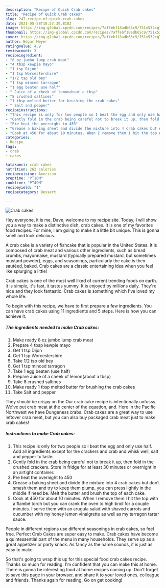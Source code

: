 ```yaml
---
description: "Recipe of Quick Crab cakes"
title: "Recipe of Quick Crab cakes"
slug: 247-recipe-of-quick-crab-cakes
date: 2021-05-28T18:57:39.810Z
image: https://img-global.cpcdn.com/recipes/7affebf18adb65c9/751x532cq70/crab-cakes-recipe-main-photo.jpg
thumbnail: https://img-global.cpcdn.com/recipes/7affebf18adb65c9/751x532cq70/crab-cakes-recipe-main-photo.jpg
cover: https://img-global.cpcdn.com/recipes/7affebf18adb65c9/751x532cq70/crab-cakes-recipe-main-photo.jpg
author: Edgar Meyer
ratingvalue: 4.9
reviewcount: 3
recipeingredient:
- "8 oz jumbo lump crab meat"
- "4 tbsp kewpie mayo"
- "1 tsp Dijon"
- "1 tsp Worcestershire"
- "1/2 tsp old bey"
- "1 tsp minced tarragon"
- "1 egg beaten use half"
- " Juice of a cheek of lemonabout a tbsp"
- "8 crushed saltines"
- "1 tbsp melted butter for brushing the crab cakes"
- " Salt and pepper"
recipeinstructions:
- "This recipe is only for two people so I beat the egg and only use half. Add all ingredients except for the crackers and crab and whisk well, salt and pepper to taste."
- "Gently fold in the crab being careful not to break it up, then fold in the crushed crackers. Store in fridge for at least 30 minutes or overnight in an airtight container."
- "Pre heat the overnight to 450"
- "Grease a baking sheet and divide the mixture into 4 crab cakes but don’t smash them and try to keep them plump, you can press lightly in the middle if need be. Melt the butter and brush the top of each cake."
- "Cook at 450 for about 10 minutes. When I remove them I hit the top with a flambé torch but you can crank the oven to high broil for a couple minutes. I serve them with an arugula salad with shaved carrots and cucumber with my honey lemon vinaigrette as well as my tarragon tartar sauce."
categories:
- Recipe
tags:
- crab
- cakes

katakunci: crab cakes 
nutrition: 262 calories
recipecuisine: American
preptime: "PT18M"
cooktime: "PT49M"
recipeyield: "1"
recipecategory: Dessert

---
```



![Crab cakes](https://img-global.cpcdn.com/recipes/7affebf18adb65c9/751x532cq70/crab-cakes-recipe-main-photo.jpg)

Hey everyone, it is me, Dave, welcome to my recipe site. Today, I will show you a way to make a distinctive dish, crab cakes. It is one of my favorites food recipes. For mine, I am going to make it a little bit unique. This is gonna smell and look delicious.

A crab cake is a variety of fishcake that is popular in the United States. It is composed of crab meat and various other ingredients, such as bread crumbs, mayonnaise, mustard (typically prepared mustard, but sometimes mustard powder), eggs, and seasonings, particularly the cake is then sautéed, baked. Crab cakes are a classic entertaining idea when you feel like splurging a little!

Crab cakes is one of the most well liked of current trending foods on earth. It is simple, it's fast, it tastes yummy. It is enjoyed by millions daily. They're nice and they look fantastic. Crab cakes is something which I've loved my whole life.


To begin with this recipe, we have to first prepare a few ingredients. You can have crab cakes using 11 ingredients and 5 steps. Here is how you can achieve it.

<!--inarticleads1-->

##### The ingredients needed to make Crab cakes:

1. Make ready 8 oz jumbo lump crab meat
1. Prepare 4 tbsp kewpie mayo
1. Get 1 tsp Dijon
1. Get 1 tsp Worcestershire
1. Take 1/2 tsp old bey
1. Get 1 tsp minced tarragon
1. Take 1 egg beaten (use half)
1. Prepare  Juice of a cheek of lemon(about a tbsp)
1. Take 8 crushed saltines
1. Make ready 1 tbsp melted butter for brushing the crab cakes
1. Take  Salt and pepper


They should be crispy on the Our crab cake recipe is intentionally unfussy. We&#39;ve put crab meat at the center of the equation, and. Here in the Pacific Northwest we have Dungeness crabs. Crab cakes are a great way to use leftover crab meat, but you can also buy packaged crab meat just to make crab cakes! 

<!--inarticleads2-->

##### Instructions to make Crab cakes:

1. This recipe is only for two people so I beat the egg and only use half. Add all ingredients except for the crackers and crab and whisk well, salt and pepper to taste.
1. Gently fold in the crab being careful not to break it up, then fold in the crushed crackers. Store in fridge for at least 30 minutes or overnight in an airtight container.
1. Pre heat the overnight to 450
1. Grease a baking sheet and divide the mixture into 4 crab cakes but don’t smash them and try to keep them plump, you can press lightly in the middle if need be. Melt the butter and brush the top of each cake.
1. Cook at 450 for about 10 minutes. When I remove them I hit the top with a flambé torch but you can crank the oven to high broil for a couple minutes. I serve them with an arugula salad with shaved carrots and cucumber with my honey lemon vinaigrette as well as my tarragon tartar sauce.


People in different regions use different seasonings in crab cakes, so feel free. Perfect Crab Cakes are super easy to make. Crab cakes have become a quintessential part of the menu in many households. They serve up as a great appetizer or party snack. As fancy as the name sounds, it is just as easy to make. 

So that's going to wrap this up for this special food crab cakes recipe. Thanks so much for reading. I'm confident that you can make this at home. There is gonna be interesting food at home recipes coming up. Don't forget to save this page in your browser, and share it to your loved ones, colleague and friends. Thanks again for reading. Go on get cooking!
